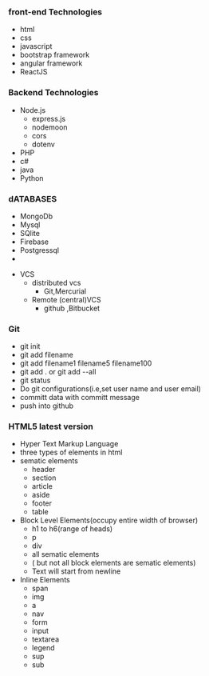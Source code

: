 ### front-end Technologies



- html
- css
- javascript
- bootstrap framework
- angular framework
- ReactJS


### Backend Technologies


- Node.js
   - express.js
   - nodemoon
   - cors
   - dotenv
- PHP
- c#
- java
- Python



### dATABASES

- MongoDb
- Mysql
- SQlite
- Firebase
- Postgressql
- 

+ VCS
   - distributed vcs
     - Git,Mercurial
   -  Remote (central)VCS
      - github ,Bitbucket


### Git


- git init
- git add filename
- git add filename1 filename5 filename100
- git add . or git add --all
- git status
- Do git configurations(i.e,set user name and user email)
- committ data with committ message
- push into github


### HTML5 latest version

- Hyper Text Markup Language 
- three types of elements in html
- sematic elements
    - header
    - section
    - article
    - aside
    - footer
    - table
- Block Level Elements(occupy entire width of browser)
    - h1 to h6(range of heads)
    - p
   - div
   - all sematic elements
   - ( but not all block elements are sematic elements)
   - Text will start from newline
- Inline Elements
   - span
   - img
   - a
   - nav
   - form
   - input
   - textarea
   - legend
   - sup
   - sub

  